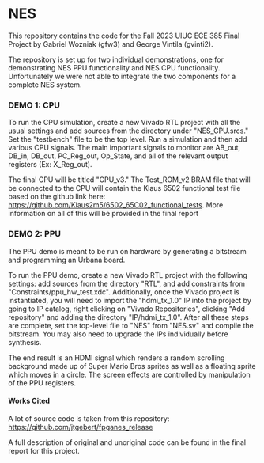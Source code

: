 # NES

This repository contains the code for the Fall 2023 UIUC ECE 385 Final Project by Gabriel Wozniak (gfw3) and George Vintila (gvinti2). 

The repository is set up for two individual demonstrations, one for demonstrating NES PPU functionality and NES CPU functionality. Unfortunately we were not able to integrate the two components for a complete NES system.

### DEMO 1: CPU

To run the CPU simulation, create a new Vivado RTL project with all the usual settings and add sources from the directory under "NES_CPU.srcs." Set the "testbench" file to be the top level. Run a simulation and then add various CPU signals. The main important signals to monitor are AB_out, DB_in, DB_out, PC_Reg_out, Op_State, and all of the relevant output registers (Ex: X_Reg_out).

The final CPU will be titled "CPU_v3." The Test_ROM_v2 BRAM file that will be connected to the CPU will contain the Klaus 6502 functional test file based on the github link here: https://github.com/Klaus2m5/6502_65C02_functional_tests. More information on all of this will be provided in the final report


### DEMO 2: PPU

The PPU demo is meant to be run on hardware by generating a bitstream and programming an Urbana board. 

To run the PPU demo, create a new Vivado RTL project with the following settings: add sources from the directory "RTL", and add constraints from "Constraints/ppu_hw_test.xdc". Additionally, once the Vivado project is instantiated, you will need to import the "hdmi_tx_1.0" IP into the project by going to IP catalog, right clicking on "Vivado Repositories", clicking "Add repository" and adding the directory "IP/hdmi_tx_1.0". After all these steps are complete, set the top-level file to "NES" from "NES.sv" and compile the bitstream. You may also need to upgrade the IPs individually before synthesis.

The end result is an HDMI signal which renders a random scrolling background made up of Super Mario Bros sprites as well as a floating sprite which moves in a circle. The screen effects are controlled by manipulation of the PPU registers.

#### Works Cited

A lot of source code is taken from this repository: https://github.com/jtgebert/fpganes_release

A full description of original and unoriginal code can be found in the final report for this project.
